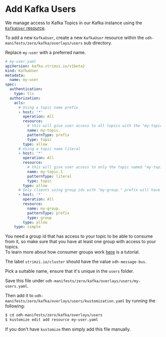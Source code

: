 # Add Kafka Users

We manage access to Kafka Topics in our Kafka instance using the [`KafkaUser` resource](https://strimzi.io/docs/operators/0.22.1/using.html#type-KafkaUser-reference).

To add a new `KafkaUser`, create a new `KafkaUser` resource within the `odh-manifests/zero/kafka/overlays/users` sub directory.

Replace `my-user` with a preferred name.

```yaml
# my-user.yaml
apiVersion: kafka.strimzi.io/v1beta2
kind: KafkaUser
metadata:
  name: my-user
spec:
  authentication:
    type: tls
  authorization:
    acls:
      # Using a topic name prefix
      - host: '*'
        operation: All
        resource:
          # this will give user access to all topics with the "my-topic." prefix
          name: my-topic.
          patternType: prefix
          type: topic
        type: allow
      # Using a topic name literal
      - host: '*'
        operation: All
        resource:
          # this will give user access to only the topic named "my-topic.1"
          name: my-topic.1
          patternType: literal
          type: topic
        type: allow
      # Only clients using group ids with "my-group." prefix will have access to the topics
      - host: '*'
        operation: All
        resource:
          name: my-group.
          patternType: prefix
          type: group
        type: allow
    type: simple
```
You need a group id that has access to your topic to be able to consume from it, so make sure that you have at least one group with access to your topics. <br>
To learn more about how consumer groups work [here](https://www.tutorialspoint.com/apache_kafka/apache_kafka_consumer_group_example.htm) is a tutorial.

The label `strimzi.io/cluster` should have the value `odh-message-bus`.

Pick a suitable name, ensure that it's unique in the `users` folder.

Save this file under `odh-manifests/zero/kafka/overlays/users/my-users.yaml`.

Then add it to `odh-manifests/zero/kafka/overlays/users/kustomization.yaml` by running the following:

```bash
$ cd odh-manifests/zero/kafka/overlays/users
$ kustomize edit add resource my-user.yaml
```

If you don't have `kustomize` then simply add this file manually.
